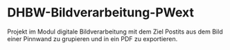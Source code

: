 # DHBW-Bildverarbeitung-PWext
Projekt im Modul digitale Bildverarbeitung mit dem Ziel Postits aus dem Bild einer Pinnwand zu grupieren und in ein PDF zu exportieren.
